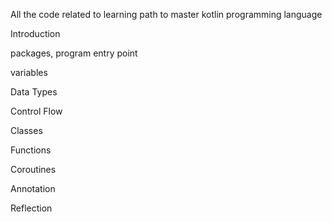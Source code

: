 

All the code related to learning path to master kotlin programming language

Introduction

packages,
program entry point

variables



Data Types

Control Flow

Classes

Functions

Coroutines

Annotation

Reflection



